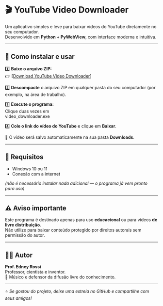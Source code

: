# 🎬 YouTube Video Downloader

Um aplicativo simples e leve para baixar vídeos do YouTube diretamente no seu computador.  
Desenvolvido em **Python + PyWebView**, com interface moderna e intuitiva.  

---

## 💾 Como instalar e usar

1️⃣ **Baixe o arquivo ZIP:**  
👉 [[Download YouTube Video Downloader](https://github.com/seu-usuario/youtube-downloader/releases/latest/download/youtube_downloader.zip)]

2️⃣ **Descompacte** o arquivo ZIP em qualquer pasta do seu computador (por exemplo, na área de trabalho).

3️⃣ **Execute o programa:**  
Clique duas vezes em  
video_downloader.exe


4️⃣ **Cole o link do vídeo do YouTube** e clique em **Baixar**.

📁 O vídeo será salvo automaticamente na sua pasta **Downloads**.

---

## 🧩 Requisitos

- Windows 10 ou 11  
- Conexão com a internet  

*(não é necessário instalar nada adicional — o programa já vem pronto para uso)*

---

## ⚠️ Aviso importante

Este programa é destinado apenas para uso **educacional** ou para vídeos **de livre distribuição**.  
Não utilize para baixar conteúdo protegido por direitos autorais sem permissão do autor.

---

## 👨‍💻 Autor

**Prof. Edney Rossi**  
Professor, cientista e inventor.  
🎸 Músico e defensor da difusão livre do conhecimento.  


---

⭐ *Se gostou do projeto, deixe uma estrela no GitHub e compartilhe com seus amigos!*
